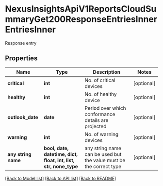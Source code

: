 # NexusInsightsApiV1ReportsCloudSummaryGet200ResponseEntriesInnerEntriesInner

Response entry

## Properties
Name | Type | Description | Notes
------------ | ------------- | ------------- | -------------
**critical** | **int** | No. of critical devices | [optional] 
**healthy** | **int** | No. of healthy device | [optional] 
**outlook_date** | **date** | Period over which conformance details are projected | [optional] 
**warning** | **int** | No. of warning devices | [optional] 
**any string name** | **bool, date, datetime, dict, float, int, list, str, none_type** | any string name can be used but the value must be the correct type | [optional]

[[Back to Model list]](../README.md#documentation-for-models) [[Back to API list]](../README.md#documentation-for-api-endpoints) [[Back to README]](../README.md)


